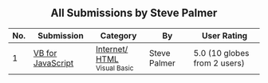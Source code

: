 ﻿<div align="center">

## All Submissions by Steve Palmer

</div>

No.  | Submission | Category | By   | User Rating
---- | ---------- | -------- | ---- | -----------
1 | [VB for JavaScript<br />](https://github.com/Planet-Source-Code/steve-palmer-vb-for-javascript__1-57293) | [Internet/ HTML<br /><sup>Visual Basic</sup>](../ByCategory/internet-html__1-34.md) | Steve Palmer | 5.0 (10 globes from 2 users)

